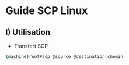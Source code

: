 # Guide SCP Linux
## I) Utilisation 
* Transfert SCP
```bash
(machine)root#scp @source @destination:chemin
```
